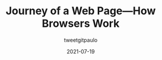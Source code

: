 ---
author: tweetgitpaulo
date: 2021-07-19
eleventyExcludeFromCollections: true
layout: post.njk
publisher: thepracticaldev
tags:
  - article
  - user-agents
  - concepts
  - meta
target_url: https://dev.to/gitpaulo/journey-of-a-web-page-how-browsers-work-10co
title: Journey of a Web Page—How Browsers Work
---